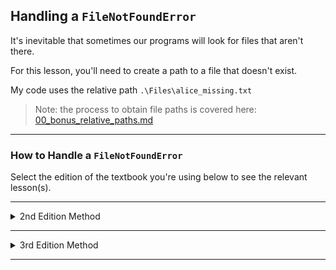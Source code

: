 ## Handling a `FileNotFoundError`

It's inevitable that sometimes our programs will look for files that aren't 
there.

For this lesson, you'll need to create a path to a file that doesn't exist.

My code uses the relative path `.\Files\alice_missing.txt`

> Note: the process to obtain file paths is covered here:  
> [00_bonus_relative_paths.md](./00_bonus_relative_paths.md)

---

### How to Handle a `FileNotFoundError`

Select the edition of the textbook you're using below to see the relevant
lesson(s).

---

<details>
<summary>2nd Edition Method</summary>

### `FileNotFoundError` Thrown During `open(file_path)`

Let's investigate what happens when we look for a missing file.

> Side Note: We're want to the `split()` method, which (splits a string into
> a list) two ways:
> * Specifying a split character (in this case `\`)
> * Omitting the splitting character, which defaults to a space ` `

When the file we attempt to open is missing, Python throws a 
`FileNotFoundError`, so we'll handle that in our `except` block.

```python
import os

ROOT_DIR = os.path.dirname(__file__)
file_path = os.path.join(ROOT_DIR, "Files", "alice_missing.txt")

file_name = file_path.split("\\")[-1]

try:
    with open(file_path, encoding='utf-8') as f:
        contents = f.read()
except FileNotFoundError:
    print(f"Sorry, the file [{file_name}] does not exist.")
else:
    print(f"Found file: {file_name}")
```

Output:

```
Sorry, the file [alice_missing.txt] does not exist.
```

</details>

---

<details>
<summary>3rd Edition Method</summary>

### `FileNotFoundError` Thrown During `Path.read_text()`

Let's investigate what happens when we look for a missing file.

> Side Note: We're want to the `split()` method, which (splits a string into
> a list) two ways:
> * Specifying a split character (in this case `\`)
> * Omitting the splitting character, which defaults to a space ` `

When the file we attempt to open is missing, Python throws a 
`FileNotFoundError`, so we'll handle that in our `except` block.

```python
from relative_paths import get_path
from pathlib import Path

file_path = get_path("alice_missing.txt", "Files")
file_name = file_path.split("\\")[-1]

try:
    file = Path(file_name)
    contents = file.read_text()
except FileNotFoundError:
    print(f"Sorry, the file [{file_name}] does not exist.")
else:
    print(f"Found file: {file_name}")
```

Output:

```
Sorry, the file [alice_missing.txt] does not exist.
```

</details>

---